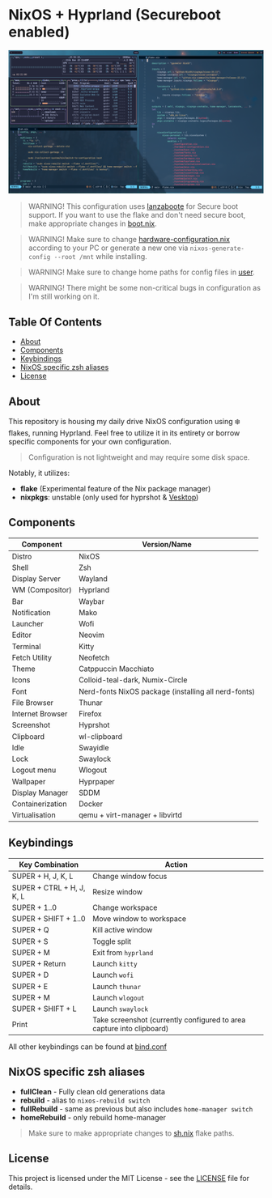 # NixOS + Hyprland (Secureboot enabled)

![Hyprland screenshot](./images/2024-03-24-235221_hyprshot.png)

> WARNING! This configuration uses [lanzaboote](https://github.com/nix-community/lanzaboote) for Secure boot support. If you want to use the flake and don't need secure boot, make appropriate changes in [boot.nix](./system/boot.nix).

> WARNING! Make sure to change [hardware-configuration.nix](./hardware-configuration.nix) according to your PC or generate a new one via `nixos-generate-config --root /mnt` while installing.

> WARNING! Make sure to change home paths for config files in [user](./user/config).

> WARNING! There might be some non-critical bugs in configuration as I'm still working on it.

## Table Of Contents

- [About](#-about)
- [Components](#-components)
- [Keybindings](#-keybindings)
- [NixOS specific zsh aliases](#-nixos-specific-zsh-aliases)
- [License](#-license)

## About

This repository is housing my daily drive NixOS configuration using ❄️ flakes, running Hyprland. Feel free to utilize it in its entirety or borrow specific components for your own configuration.

> Configuration is not lightweight and may require some disk space.

Notably, it utilizes:

- **flake** (Experimental feature of the Nix package manager)
- **nixpkgs**: unstable (only used for hyprshot & [Vesktop](https://github.com/Vencord/Vesktop))

## Components

| Component        | Version/Name                                         |
| ---------------- | ---------------------------------------------------- |
| Distro           | NixOS                                                |
| Shell            | Zsh                                                  |
| Display Server   | Wayland                                              |
| WM (Compositor)  | Hyprland                                             |
| Bar              | Waybar                                               |
| Notification     | Mako                                                 |
| Launcher         | Wofi                                                 |
| Editor           | Neovim                                               |
| Terminal         | Kitty                                                |
| Fetch Utility    | Neofetch                                             |
| Theme            | Catppuccin Macchiato                                 |
| Icons            | Colloid-teal-dark, Numix-Circle                      |
| Font             | Nerd-fonts NixOS package (installing all nerd-fonts) |
| File Browser     | Thunar                                               |
| Internet Browser | Firefox                                              |
| Screenshot       | Hyprshot                                             |
| Clipboard        | wl-clipboard                                         |
| Idle             | Swayidle                                             |
| Lock             | Swaylock                                             |
| Logout menu      | Wlogout                                              |
| Wallpaper        | Hyprpaper                                            |
| Display Manager  | SDDM                                                 |
| Containerization | Docker                                               |
| Virtualisation   | qemu + virt-manager + libvirtd                       |

## Keybindings

| Key Combination           | Action                                                                |
| ------------------------- | --------------------------------------------------------------------- |
| SUPER + H, J, K, L        | Change window focus                                                   |
| SUPER + CTRL + H, J, K, L | Resize window                                                         |
| SUPER + 1..0              | Change workspace                                                      |
| SUPER + SHIFT + 1..0      | Move window to workspace                                              |
| SUPER + Q                 | Kill active window                                                    |
| SUPER + S                 | Toggle split                                                          |
| SUPER + M                 | Exit from `hyprland`                                                  |
| SUPER + Return            | Launch `kitty`                                                        |
| SUPER + D                 | Launch `wofi`                                                         |
| SUPER + E                 | Launch `thunar`                                                       |
| SUPER + M                 | Launch `wlogout`                                                      |
| SUPER + SHIFT + L         | Launch `swaylock`                                                     |
| Print                     | Take screenshot (currently configured to area capture into clipboard) |

All other keybindings can be found at [bind.conf](./user/config/hypr/bind.conf)

## NixOS specific zsh aliases

- **fullClean** - Fully clean old generations data
- **rebuild** - alias to `nixos-rebuild switch`
- **fullRebuild** - same as previous but also includes `home-manager switch`
- **homeRebuild** - only rebuild home-manager

> Make sure to make appropriate changes to [sh.nix](./user/sh.nix) flake paths.

## License

This project is licensed under the MIT License - see the [LICENSE](LICENSE) file for details.
